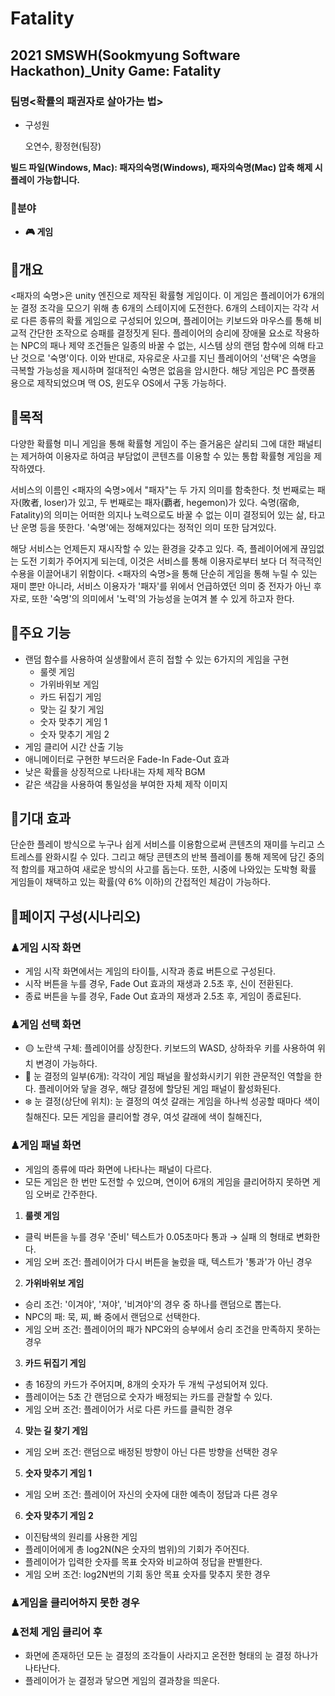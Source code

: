 # Fatality
## 2021 SMSWH(Sookmyung Software Hackathon)_Unity Game: Fatality

### 팀명<확률의 패권자로 살아가는 법>

- 구성원
    
    오연수, 황정현(팀장)

**빌드 파일(Windows, Mac): 패자의숙명(Windows), 패자의숙명(Mac) 압축 해제 시 플레이 가능합니다.**

### 🔹분야

- **🎮 게임**

## 🔶개요

  <패자의 숙명>은 unity 엔진으로 제작된 확률형 게임이다. 이 게임은 플레이어가 6개의 눈 결정 조각을 모으기 위해 총 6개의 스테이지에 도전한다. 6개의 스테이지는 각각 서로 다른 종류의 확률 게임으로 구성되어 있으며, 플레이어는 키보드와 마우스를 통해 비교적 간단한 조작으로 승패를 결정짓게 된다. 플레이어의 승리에 장애물 요소로 작용하는 NPC의 패나 제약 조건들은 일종의 바꿀 수 없는, 시스템 상의 랜덤 함수에 의해 타고난 것으로 '숙명'이다. 이와 반대로, 자유로운 사고를 지닌 플레이어의 '선택'은 숙명을 극복할 가능성을 제시하며 절대적인 숙명은 없음을 암시한다. 해당 게임은 PC 플랫폼 용으로 제작되었으며 맥 OS, 윈도우 OS에서 구동 가능하다. 

## 🔶목적

  다양한 확률형 미니 게임을 통해 확률형 게임이 주는 즐거움은 살리되 그에 대한 패널티는 제거하여 이용자로 하여금 부담없이 콘텐츠를 이용할 수 있는 통합 확률형 게임을 제작하였다.

  서비스의 이름인 <패자의 숙명>에서 "패자"는 두 가지 의미를 함축한다. 첫 번째로는 패자(敗者, loser)가 있고, 두 번째로는 패자(覇者, hegemon)가 있다. 숙명(宿命, Fatality)의 의미는 어떠한 의지나 노력으로도 바꿀 수 없는 이미 결정되어 있는 삶, 타고난 운명 등을 뜻한다. '숙명'에는 정해져있다는 정적인 의미 또한 담겨있다. 

  해당 서비스는 언제든지 재시작할 수 있는 환경을 갖추고 있다. 즉, 플레이어에게 끊임없는 도전 기회가 주어지게 되는데, 이것은 서비스를 통해 이용자로부터 보다 더 적극적인 수용을 이끌어내기 위함이다. <패자의 숙명>을 통해 단순히 게임을 통해 누릴 수 있는 재미 뿐만 아니라, 서비스 이용자가 '패자'를 위에서 언급하였던 의미 중 전자가 아닌 후자로, 또한 '숙명'의 의미에서 '노력'의 가능성을 눈여겨 볼 수 있게 하고자 한다. 

## 🔶주요 기능

- 랜덤 함수를 사용하여 실생활에서 흔히 접할 수 있는 6가지의 게임을 구현
    - 룰렛 게임
    - 가위바위보 게임
    - 카드 뒤집기 게임
    - 맞는 길 찾기 게임
    - 숫자 맞추기 게임 1
    - 숫자 맞추기 게임 2
- 게임 클리어 시간 산출 기능
- 애니메이터로 구현한 부드러운 Fade-In Fade-Out 효과
- 낮은 확률을 상징적으로 나타내는 자체 제작 BGM
- 같은 색감을 사용하여 통일성을 부여한 자체 제작 이미지

## 🔶기대 효과

  단순한 플레이 방식으로 누구나 쉽게 서비스를 이용함으로써 콘텐츠의 재미를 누리고 스트레스를 완화시킬 수 있다. 그리고 해당 콘텐츠의 반복 플레이를 통해 제목에 담긴 중의적 함의를 재고하여 새로운 방식의 사고를 돕는다. 또한, 시중에 나와있는 도박형 확률 게임들이 채택하고 있는 확률(약 6% 이하)의 간접적인 체감이 가능하다. 

## 🔶페이지 구성(시나리오)

### ♟게임 시작 화면
- 게임 시작 화면에서는 게임의 타이틀, 시작과 종료 버튼으로 구성된다.
- 시작 버튼을 누를 경우, Fade Out 효과의 재생과 2.5초 후, 신이 전환된다.
- 종료 버튼을 누를 경우, Fade Out 효과의 재생과 2.5초 후, 게임이 종료된다.

### ♟게임 선택 화면
- 🟡 노란색 구체: 플레이어를 상징한다. 키보드의 WASD, 상하좌우 키를 사용하여 위치 변경이 가능하다.
- 🔷 눈 결정의 일부(6개): 각각이 게임 패널을 활성화시키기 위한 관문적인 역할을 한다. 플레이어와 닿을 경우, 해당 결정에 할당된 게임 패널이 활성화된다.
- ❄️ 눈 결정(상단에 위치): 눈 결정의 여섯 갈래는 게임을 하나씩 성공할 때마다 색이 칠해진다. 모든 게임을 클리어할 경우, 여섯 갈래에 색이 칠해진다,

### ♟게임 패널 화면
- 게임의 종류에 따라 화면에 나타나는 패널이 다르다.
- 모든 게임은 한 번만 도전할 수 있으며, 연이어 6개의 게임을 클리어하지 못하면 게임 오버로 간주한다.

1. **룰렛 게임**
- 클릭 버튼을 누를 경우 '준비' 텍스트가 0.05초마다 통과 → 실패 의 형태로 변화한다.
- 게임 오버 조건: 플레이어가 다시 버튼을 눌렀을 때, 텍스트가 '통과'가 아닌 경우
2. **가위바위보 게임**
- 승리 조건: '이겨야', '져야', '비겨야'의 경우 중 하나를 랜덤으로 뽑는다.
- NPC의 패: 묵, 찌, 빠 중에서 랜덤으로 선택한다.
- 게임 오버 조건: 플레이어의 패가 NPC와의 승부에서 승리 조건을 만족하지 못하는 경우
3. **카드 뒤집기 게임**
- 총 16장의 카드가 주어지며, 8개의 숫자가 두 개씩 구성되어져 있다.
- 플레이어는 5초 간 랜덤으로 숫자가 배정되는 카드를 관찰할 수 있다.
- 게임 오버 조건: 플레이어가 서로 다른 카드를 클릭한 경우
4. **맞는 길 찾기 게임**
- 게임 오버 조건: 랜덤으로 배정된 방향이 아닌 다른 방향을 선택한 경우
5. **숫자 맞추기 게임 1**
- 게임 오버 조건: 플레이어 자신의 숫자에 대한 예측이 정답과 다른 경우
6. **숫자 맞추기 게임 2**
- 이진탐색의 원리를 사용한 게임
- 플레이어에게 총 log2N(N은 숫자의 범위)의 기회가 주어진다.
- 플레이어가 입력한 숫자를 목표 숫자와 비교하여 정답을 판별한다.
- 게임 오버 조건: log2N번의 기회 동안 목표 숫자를 맞추지 못한 경우

### ♟게임을 클리어하지 못한 경우

### ♟전체 게임 클리어 후
- 화면에 존재하던 모든 눈 결정의 조각들이 사라지고 온전한 형태의 눈 결정 하나가 나타난다.
- 플레이어가 눈 결정과 닿으면 게임의 결과창을 띄운다.
